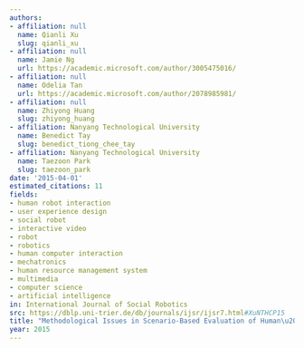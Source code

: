 ```yaml
---
authors:
- affiliation: null
  name: Qianli Xu
  slug: qianli_xu
- affiliation: null
  name: Jamie Ng
  url: https://academic.microsoft.com/author/3005475016/
- affiliation: null
  name: Odelia Tan
  url: https://academic.microsoft.com/author/2078985981/
- affiliation: null
  name: Zhiyong Huang
  slug: zhiyong_huang
- affiliation: Nanyang Technological University
  name: Benedict Tay
  slug: benedict_tiong_chee_tay
- affiliation: Nanyang Technological University
  name: Taezoon Park
  slug: taezoon_park
date: '2015-04-01'
estimated_citations: 11
fields:
- human robot interaction
- user experience design
- social robot
- interactive video
- robot
- robotics
- human computer interaction
- mechatronics
- human resource management system
- multimedia
- computer science
- artificial intelligence
in: International Journal of Social Robotics
src: https://dblp.uni-trier.de/db/journals/ijsr/ijsr7.html#XuNTHCP15
title: "Methodological Issues in Scenario-Based Evaluation of Human\u2013Robot Interaction"
year: 2015
---
```

